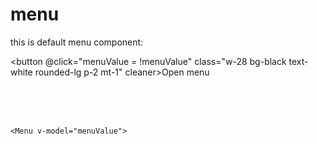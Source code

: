 # menu
<script setup>
import { ref } from 'vue'
const menuValue = ref(false);
const menuValueTooltip = ref("");
const menuValueVertical = ref("");
const menuValueColor = ref("");
</script>

this is default menu component:

<button  @click="menuValue = !menuValue" class="w-28 bg-black text-white rounded-lg p-2 mt-1" cleaner>Open menu</button>
<Menu v-model="menuValue">
</Menu>
<br>
<br>
<br>

```vue
<Menu v-model="menuValue">
```